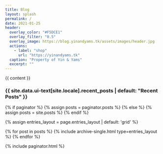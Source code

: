 ```yaml
---
title: Blog
layout: splash
permalink: /
date: 2021-01-25
header:
  overlay_color: "#F5DCE1"
  overlay_filter: "0.5"
  overlay_image: https://blog.yinandyams.tk/assets/images/header.jpg
  actions:
    - label: "shop"
      url: "https://yinandyams.tk"
  caption: "Property of Yin & Yams"
  excerpt: ""
---
```


{{ content }}

<h3 class="archive__subtitle">{{ site.data.ui-text[site.locale].recent_posts | default: "Recent Posts" }}</h3>

{% if paginator %}
  {% assign posts = paginator.posts %}
{% else %}
  {% assign posts = site.posts %}
{% endif %}

{% assign entries_layout = page.entries_layout | default: 'grid' %}
<div class="entries-{{ entries_layout }}">
  {% for post in posts %}
    {% include archive-single.html type=entries_layout %}
  {% endfor %}
</div>

{% include paginator.html %}